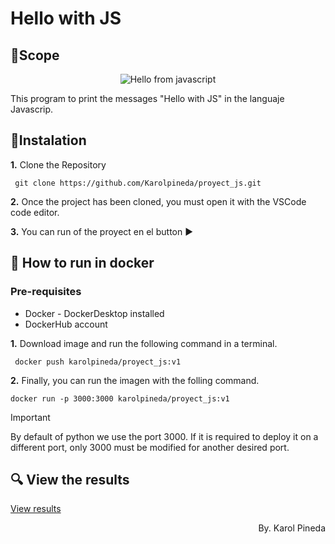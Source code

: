 # Hello with JS
## 🥇Scope
<p align="center">
    <img src="./public/img/content.png" alt="Hello from javascript">
</p>
This program to print the messages "Hello with JS" in the languaje Javascrip.

## 📑Instalation
**1.** Clone the Repository
   ```
    git clone https://github.com/Karolpineda/proyect_js.git
   ```

**2.** Once the project has been cloned, you must open it with the VSCode code editor.

**3.** You can run of the proyect en el button ▶️

## 🐳 How to run in docker

### Pre-requisites
* Docker - DockerDesktop installed
* DockerHub account

**1.** Download image and run the following command in a terminal.
   ```
    docker push karolpineda/proyect_js:v1
   ```
**2.**  Finally, you can run the imagen with the folling command.
   ```
docker run -p 3000:3000 karolpineda/proyect_js:v1

   ```

> [!IMPORTANT]
> By default of python we use the port 3000. If it is required to deploy it on a different port, only 3000 must be modified for another desired port.

## 🔍 View the results
[View results](#scope)

<p align="right">
By. Karol Pineda
</p>